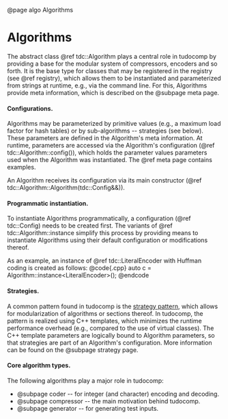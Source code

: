 @page algo Algorithms

# Algorithms
The abstract class @ref tdc::Algorithm plays a central role in tudocomp
by providing a base for the modular system of compressors, encoders
and so forth. It is the base type for classes that may be registered
in the registry (see @ref registry), which allows them to be
instantiated and parameterized from strings at runtime, e.g., via the
command line. For this, Algorithms provide meta information, which is
described on the @subpage meta page.

#### Configurations.
Algorithms may be parameterized by primitive values (e.g., a maximum
load factor for hash tables) or by sub-algorithms -- strategies (see
below). These parameters are defined in the Algorithm's meta
information. At runtime, parameters are accessed via the Algorithm's
configuration (@ref tdc::Algorithm::config()), which holds the parameter
values parameters used when the Algorithm was instantiated. The
@ref meta page contains examples.

An Algorithm receives its configuration via its main constructor
(@ref tdc::Algorithm::Algorithm(tdc::Config&&)).

#### Programmatic instantiation.
To instantiate Algorithms programmatically, a configuration
(@ref tdc::Config) needs to be created first. The variants of
@ref tdc::Algorithm::instance simplify this process by providing means
to instantiate Algorithms using their default configuration or
modifications thereof.

As an example, an instance of @ref tdc::LiteralEncoder with Huffman
coding is created as follows:
@code{.cpp}
auto c = Algorithm::instance<LiteralEncoder<HuffmanCoder>>();
@endcode

#### Strategies.
A common pattern found in tudocomp is the
[strategy pattern](https://en.wikipedia.org/wiki/Strategy_pattern),
which allows for modularization of algorithms or sections thereof.
In tudocomp, the pattern is realized using C++ templates, which
minimizes the runtime performance overhead (e.g., compared to the use of
virtual classes). The C++ template parameters are logically bound to
Algorithm parameters, so that strategies are part of an Algorithm's
configuration. More information can be found on the @subpage strategy
page.

#### Core algorithm types.
The following algorithms play a major role in tudocomp:
* @subpage coder -- for integer (and character) encoding and decoding.
* @subpage compressor -- the main motivation behind tudocomp.
* @subpage generator -- for generating test inputs.
